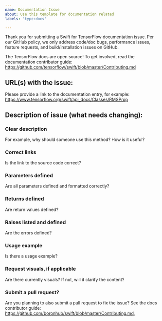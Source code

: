 ```yaml
---
name: Documentation Issue
about: Use this template for documentation related
labels: 'type:docs'

---
```


Thank you for submitting a Swift for TensorFlow documentation issue. Per our GitHub
policy, we only address code/doc bugs, performance issues, feature requests, and
build/installation issues on GitHub.

The TensorFlow docs are open source! To get involved, read the documentation
contributor guide: https://github.com/tensorflow/swift/blob/master/Contributing.md

## URL(s) with the issue:

Please provide a link to the documentation entry, for example:
https://www.tensorflow.org/swift/api_docs/Classes/RMSProp

## Description of issue (what needs changing):

### Clear description

For example, why should someone use this method? How is it useful?

### Correct links

Is the link to the source code correct?

### Parameters defined

Are all parameters defined and formatted correctly?

### Returns defined

Are return values defined?

### Raises listed and defined

Are the errors defined?

### Usage example

Is there a usage example?

### Request visuals, if applicable

Are there currently visuals? If not, will it clarify the content?

### Submit a pull request?

Are you planning to also submit a pull request to fix the issue? See the docs
contributor guide: https://github.com/boronhub/swift/blob/master/Contributing.md,

